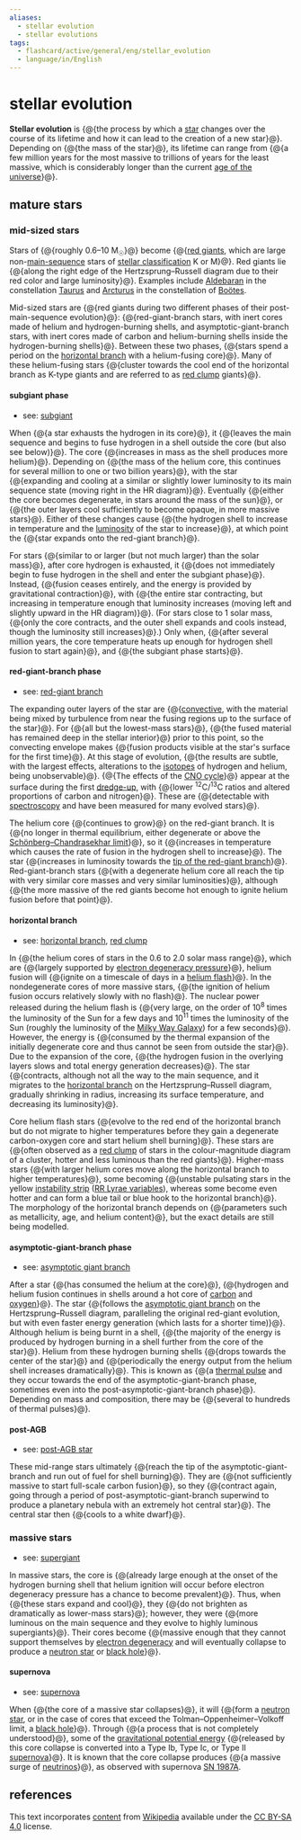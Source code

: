 ```yaml
---
aliases:
  - stellar evolution
  - stellar evolutions
tags:
  - flashcard/active/general/eng/stellar_evolution
  - language/in/English
---
```


# stellar evolution

__Stellar evolution__ is {@{the process by which a [star](star.md) changes over the course of its lifetime and how it can lead to the creation of a new star}@}. Depending on {@{the mass of the star}@}, its lifetime can range from {@{a few million years for the most massive to trillions of years for the least massive, which is considerably longer than the current [age of the universe](age%20of%20the%20universe.md)}@}. <!--SR:!2025-02-25,155,308!2025-12-25,389,328!2025-02-26,147,308-->

## mature stars

### mid-sized stars

Stars of {@{roughly 0.6–10 M<sub>☉</sub>}@} become {@{[red giants](red%20giant.md), which are large non-[main-sequence](main%20sequence.md) stars of [stellar classification](stellar%20classification.md) K or M}@}. Red giants lie {@{along the right edge of the Hertzsprung–Russell diagram due to their red color and large luminosity}@}. Examples include [Aldebaran](aldebaran.md) in the constellation [Taurus](taurus%20(constellation).md) and [Arcturus](arcturus.md) in the constellation of [Boötes](boötes.md). <!--SR:!2025-01-26,123,268!2025-06-12,204,270!2025-03-10,164,310-->

Mid-sized stars are {@{red giants during two different phases of their post-main-sequence evolution}@}: {@{red-giant-branch stars, with inert cores made of helium and hydrogen-burning shells, and asymptotic-giant-branch stars, with inert cores made of carbon and helium-burning shells inside the hydrogen-burning shells}@}. Between these two phases, {@{stars spend a period on the [horizontal branch](horizontal%20branch.md) with a helium-fusing core}@}. Many of these helium-fusing stars {@{cluster towards the cool end of the horizontal branch as K-type giants and are referred to as [red clump](red%20clump.md) giants}@}. <!--SR:!2025-06-01,234,328!2025-07-02,227,288!2025-01-11,119,308!2025-01-12,96,248-->

#### subgiant phase

- see: [subgiant](subgiant.md)

When {@{a star exhausts the hydrogen in its core}@}, it {@{leaves the main sequence and begins to fuse hydrogen in a shell outside the core (but also see below)}@}. The core {@{increases in mass as the shell produces more helium}@}. Depending on {@{the mass of the helium core, this continues for several million to one or two billion years}@}, with the star {@{expanding and cooling at a similar or slightly lower luminosity to its main sequence state (moving right in the HR diagram)}@}. Eventually {@{either the core becomes degenerate, in stars around the mass of the sun}@}, or {@{the outer layers cool sufficiently to become opaque, in more massive stars}@}. Either of these changes cause {@{the hydrogen shell to increase in temperature and the [luminosity](luminosity.md) of the star to increase}@}, at which point the {@{star expands onto the red-giant branch}@}. <!--SR:!2025-12-30,393,328!2025-01-02,102,288!2025-10-02,281,288!2025-11-21,356,308!2025-01-26,122,270!2025-10-09,295,290!2025-03-02,160,310!2025-08-28,280,290!2025-01-10,122,308-->

For stars {@{similar to or larger (but not much larger) than the solar mass}@}, after core hydrogen is exhausted, it {@{does not immediately begin to fuse hydrogen in the shell and enter the subgiant phase}@}. Instead, {@{fusion ceases entirely, and the energy is provided by gravitational contraction}@}, with {@{the entire star contracting, but increasing in temperature enough that luminosity increases (moving left and slightly upward in the HR diagram)}@}. (For stars close to 1 solar mass, {@{only the core contracts, and the outer shell expands and cools instead, though the luminosity still increases}@}.) Only when, {@{after several million years, the core temperature heats up enough for hydrogen shell fusion to start again}@}, and {@{the subgiant phase starts}@}. <!--SR:!2025-03-02,150,308!2025-04-26,207,328!2025-12-04,366,310!2025-03-04,135,268!2025-03-29,144,248!2025-09-13,293,290!2025-02-04,129,290-->

#### red-giant-branch phase

- see: [red-giant branch](red-giant%20branch.md)

The expanding outer layers of the star are {@{[convective](convection.md), with the material being mixed by turbulence from near the fusing regions up to the surface of the star}@}. For {@{all but the lowest-mass stars}@}, {@{the fused material has remained deep in the stellar interior}@} prior to this point, so the convecting envelope makes {@{fusion products visible at the star's surface for the first time}@}. At this stage of evolution, {@{the results are subtle, with the largest effects, alterations to the [isotopes](isotope.md) of hydrogen and helium, being unobservable}@}. {@{The effects of the [CNO cycle](CNO%20cycle.md)}@} appear at the surface during the first [dredge-up](dredge-up.md), with {@{lower <sup>12</sup>C/<sup>13</sup>C ratios and altered proportions of carbon and nitrogen}@}. These are {@{detectable with [spectroscopy](spectroscopy.md) and have been measured for many evolved stars}@}. <!--SR:!2025-08-13,242,270!2025-02-27,161,328!2025-07-29,271,308!2025-12-23,380,310!2025-07-19,224,270!2025-02-25,156,310!2025-04-11,166,270!2025-11-09,332,290-->

The helium core {@{continues to grow}@} on the red-giant branch. It is {@{no longer in thermal equilibrium, either degenerate or above the [Schönberg–Chandrasekhar limit](Schönberg–Chandrasekhar%20limit.md)}@}, so it {@{increases in temperature which causes the rate of fusion in the hydrogen shell to increase}@}. The star {@{increases in luminosity towards the [tip of the red-giant branch](tip%20of%20the%20red-giant%20branch.md)}@}. Red-giant-branch stars {@{with a degenerate helium core all reach the tip with very similar core masses and very similar luminosities}@}, although {@{the more massive of the red giants become hot enough to ignite helium fusion before that point}@}. <!--SR:!2025-03-06,165,328!2025-01-27,130,290!2025-01-05,117,308!2025-01-19,127,308!2025-02-28,136,270!2025-03-01,134,268-->

#### horizontal branch

- see: [horizontal branch](horizontal%20branch.md), [red clump](red%20clump.md)

In {@{the helium cores of stars in the 0.6 to 2.0 solar mass range}@}, which are {@{largely supported by [electron degeneracy pressure](electron%20degeneracy%20pressure.md)}@}, helium fusion will {@{ignite on a timescale of days in a [helium flash](helium%20flash.md)}@}. In the nondegenerate cores of more massive stars, {@{the ignition of helium fusion occurs relatively slowly with no flash}@}. The nuclear power released during the helium flash is {@{very large, on the order of 10<sup>8</sup> times the luminosity of the Sun for a few days and 10<sup>11</sup> times the luminosity of the Sun (roughly the luminosity of the [Milky Way Galaxy](Milky%20Way.md)) for a few seconds}@}. However, the energy is {@{consumed by the thermal expansion of the initially degenerate core and thus cannot be seen from outside the star}@}. Due to the expansion of the core, {@{the hydrogen fusion in the overlying layers slows and total energy generation decreases}@}. The star {@{contracts, although not all the way to the main sequence, and it migrates to the [horizontal branch](horizontal%20branch.md) on the Hertzsprung–Russell diagram, gradually shrinking in radius, increasing its surface temperature, and decreasing its luminosity}@}. <!--SR:!2025-03-24,147,250!2025-12-18,355,288!2025-08-25,286,308!2025-08-21,299,330!2025-08-01,216,248!2025-04-02,154,268!2025-02-04,107,228!2025-02-27,127,250-->

Core helium flash stars {@{evolve to the red end of the horizontal branch but do not migrate to higher temperatures before they gain a degenerate carbon-oxygen core and start helium shell burning}@}. These stars are {@{often observed as a [red clump](red%20clump.md) of stars in the colour-magnitude diagram of a cluster, hotter and less luminous than the red giants}@}. Higher-mass stars {@{with larger helium cores move along the horizontal branch to higher temperatures}@}, some becoming {@{unstable pulsating stars in the yellow [instability strip](instability%20strip.md) ([RR Lyrae variables](RR%20Lyrae%20variable.md)), whereas some become even hotter and can form a blue tail or blue hook to the horizontal branch}@}. The morphology of the horizontal branch depends on {@{parameters such as metallicity, age, and helium content}@}, but the exact details are still being modelled. <!--SR:!2025-04-07,140,230!2025-09-27,287,268!2025-08-23,266,268!2025-05-12,151,228!2026-01-14,386,308-->

#### asymptotic-giant-branch phase

- see: [asymptotic giant branch](asymptotic%20giant%20phase.md)

After a star {@{has consumed the helium at the core}@}, {@{hydrogen and helium fusion continues in shells around a hot core of [carbon](carbon.md) and [oxygen](oxygen.md)}@}. The star {@{follows the [asymptotic giant branch](asymptotic%20giant%20branch.md) on the Hertzsprung–Russell diagram, paralleling the original red-giant evolution, but with even faster energy generation (which lasts for a shorter time)}@}. Although helium is being burnt in a shell, {@{the majority of the energy is produced by hydrogen burning in a shell further from the core of the star}@}. Helium from these hydrogen burning shells {@{drops towards the center of the star}@} and {@{periodically the energy output from the helium shell increases dramatically}@}. This is known as {@{a [thermal pulse](asymptotic%20giant%20branch.md#AGB%20stage) and they occur towards the end of the asymptotic-giant-branch phase, sometimes even into the post-asymptotic-giant-branch phase}@}. Depending on mass and composition, there may be {@{several to hundreds of thermal pulses}@}. <!--SR:!2024-12-29,111,308!2025-10-09,322,308!2025-02-10,125,268!2025-11-19,354,310!2025-02-15,146,308!2024-12-30,102,288!2025-12-07,368,308!2025-09-29,299,288-->

#### post-AGB

- see: [post-AGB star](post-AGB%20star.md)

These mid-range stars ultimately {@{reach the tip of the asymptotic-giant-branch and run out of fuel for shell burning}@}. They are {@{not sufficiently massive to start full-scale carbon fusion}@}, so they {@{contract again, going through a period of post-asymptotic-giant-branch superwind to produce a planetary nebula with an extremely hot central star}@}. The central star then {@{cools to a white dwarf}@}. <!--SR:!2025-04-20,184,288!2025-02-23,138,290!2025-01-11,95,250!2025-04-12,195,328-->

### massive stars

- see: [supergiant](supergiant.md)

In massive stars, the core is {@{already large enough at the onset of the hydrogen burning shell that helium ignition will occur before electron degeneracy pressure has a chance to become prevalent}@}. Thus, when {@{these stars expand and cool}@}, they {@{do not brighten as dramatically as lower-mass stars}@}; however, they were {@{more luminous on the main sequence and they evolve to highly luminous supergiants}@}. Their cores become {@{massive enough that they cannot support themselves by [electron degeneracy](electron%20degeneracy%20pressure.md) and will eventually collapse to produce a [neutron star](neutron%20star.md) or [black hole](black%20hole.md)}@}. <!--SR:!2025-03-17,174,328!2025-04-08,192,328!2025-03-08,160,288!2025-04-22,169,268!2025-01-30,112,250-->

#### supernova

- see: [supernova](supernova.md)

When {@{the core of a massive star collapses}@}, it will {@{form a [neutron star](neutron%20star.md), or in the case of cores that exceed the Tolman–Oppenheimer–Volkoff limit, a [black hole](black%20hole.md)}@}. Through {@{a process that is not completely understood}@}, some of the [gravitational potential energy](gravitational%20energy.md) {@{released by this core collapse is converted into a Type Ib, Type Ic, or Type II [supernova](supernova.md)}@}. It is known that the core collapse produces {@{a massive surge of [neutrinos](neutrino.md)}@}, as observed with supernova [SN 1987A](SN%201987A.md). <!--SR:!2025-01-15,123,308!2025-04-26,191,310!2025-05-14,218,328!2025-09-13,277,288!2025-04-22,196,310-->

## references

This text incorporates [content](https://en.wikipedia.org/wiki/stellar_evolution) from [Wikipedia](Wikipedia.md) available under the [CC BY-SA 4.0](https://creativecommons.org/licenses/by-sa/4.0/) license.
